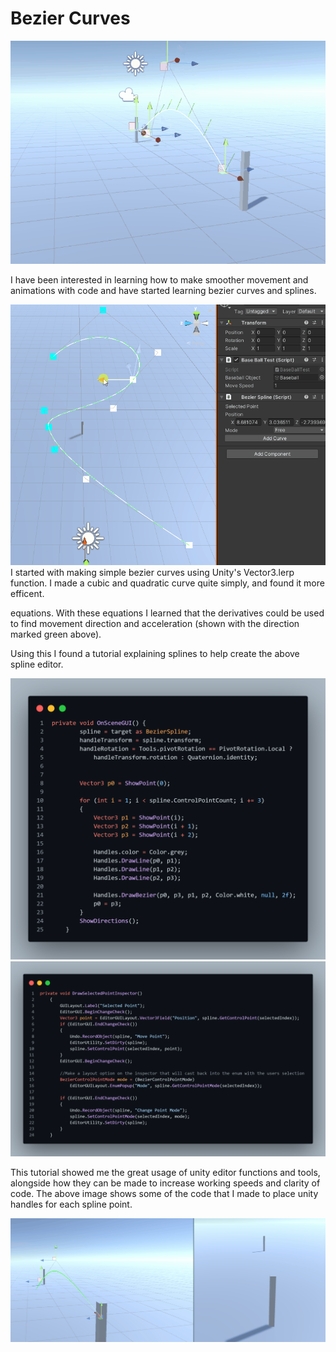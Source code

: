 # Bezier Curves

![FailedToLoadImage](public/ProjectAssets/BezierCurves/NothingToCurve3.gif)

I have been interested in learning how to make smoother movement and animations with code and have started learning bezier curves and splines.

![FailedToLoadImage](public/ProjectAssets/BezierCurves/Spline1.gif)
I started with making simple bezier curves using Unity's Vector3.lerp function. I made a cubic and quadratic curve quite simply, and found it more efficent.

equations. With these equations I learned that the derivatives could be used to find movement direction and acceleration (shown with the direction marked green above).

Using this I found a tutorial explaining splines to help create the above spline editor.

![FailedToLoadImage](public/ProjectAssets/BezierCurves/Bezier1.png)
![FailedToLoadImage](public/ProjectAssets/BezierCurves/Bezier4.png)

This tutorial showed me the great usage of unity editor functions and tools, alongside how they can be made to increase working speeds and clarity of code. The above image shows some of the code that I made to place unity handles for each spline point.

![FailedToLoadImage](public/ProjectAssets/BezierCurves/Baseball.gif)